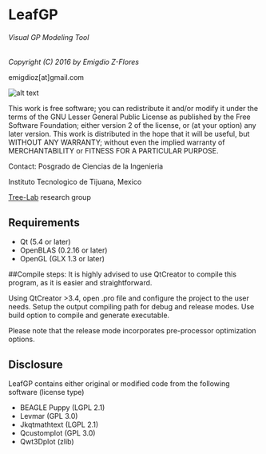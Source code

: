 # LeafGP
###### Visual GP Modeling Tool

*Copyright (C) 2016 by Emigdio Z-Flores*

emigdioz[at]gmail.com

![alt text][sc1]

This work is free software; you can redistribute it and/or modify it under the terms of the GNU Lesser General Public
License as published by the Free Software Foundation; either version 2 of the license, or (at your option) any later version. This work is distributed in the hope that it will be useful, but WITHOUT ANY WARRANTY; without even the implied warranty of MERCHANTABILITY or FITNESS FOR A PARTICULAR PURPOSE.

Contact:
Posgrado de Ciencias de la Ingenieria

Instituto Tecnologico de Tijuana, Mexico

[Tree-Lab](http://www.tree-lab.org) research group

## Requirements
- Qt (5.4 or later)
- OpenBLAS (0.2.16 or later)
- OpenGL (GLX 1.3 or later)

##Compile steps:
It is highly advised to use QtCreator to compile this program, as it is easier and straightforward. 

Using QtCreator >3.4, open .pro file and configure the project to the user needs. Setup the output compiling path for debug and release modes. Use build option to compile and generate executable.

Please note that the release mode incorporates pre-processor optimization options.

## Disclosure
LeafGP contains either original or modified code from the following software (license type)
- BEAGLE Puppy (LGPL 2.1)
- Levmar (GPL 3.0)
- Jkqtmathtext (LGPL 2.1)
- Qcustomplot (GPL 3.0)
- Qwt3Dplot (zlib)

[sc1]: https://github.com/emigdioz/LeafGP/blob/master/resources/LeafGP.png "LeafGP screenshot"
